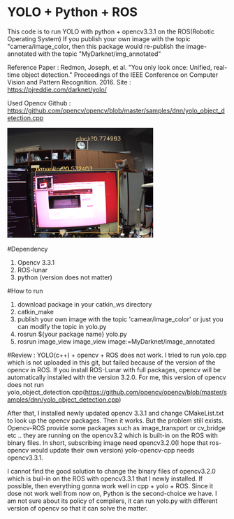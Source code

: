 # YOLO + Python + ROS
This code is to run YOLO with python + opencv3.3.1 on the ROS(Robotic Operating System)
If you publish your own image with the topic "camera/image_color,
   then this package would re-publish the image-annotated with the topic "MyDarknet/img_annotated"

Reference
Paper : Redmon, Joseph, et al. "You only look once: Unified, real-time object detection." Proceedings of the IEEE Conference on Computer Vision and Pattern Recognition. 2016.
Site : https://pjreddie.com/darknet/yolo/

Used Opencv
Github : https://github.com/opencv/opencv/blob/master/samples/dnn/yolo_object_detection.cpp

![Alt text](/src/img_annotated.png?raw=true "origin image")

#Dependency
1. Opencv 3.3.1
2. ROS-lunar
3. python (version does not matter)

#How to run
1. download package in your catkin_ws directory
2. catkin_make
3. publish your own image with the topic 'camear/image_color' or just you can modify the topic in yolo.py 
4. rosrun ${your package name} yolo.py
5. rosrun image_view image_view image:=MyDarknet/image_annotated

#Review : YOLO(c++) + opencv  + ROS does not work. 
I tried to run yolo.cpp which is not uploaded in this git, but failed because of the version of the opencv in ROS. If you install ROS-Lunar with full packages, opencv will be automatically installed with the version 3.2.0. For me, this version of opencv does not run yolo_object_detection.cpp(https://github.com/opencv/opencv/blob/master/samples/dnn/yolo_object_detection.cpp) 

After that, I installed newly updated opencv 3.3.1 and change CMakeList.txt to look up the opencv packages. Then it works. But the problem still exists. Opencv-ROS provide some packages such as image_transport or cv_bridge etc .. they are running on the opencv3.2 which is built-in on the ROS with binary files. In short, subscribing image need opencv3.2.0(I hope that ros-opencv would update their own version) yolo-opencv-cpp needs opencv3.3.1.

I cannot find the good solution to change the binary files of opencv3.2.0 which is buil-in on the ROS with opencv3.3.1 that I newly installed. If possible, then everything gonna work well in cpp + yolo + ROS. Since it dose not work well from now on, Python is the second-choice we have. I am not sure about its policy of compilers, it can run yolo.py with different version of opencv so that it can solve the matter.
